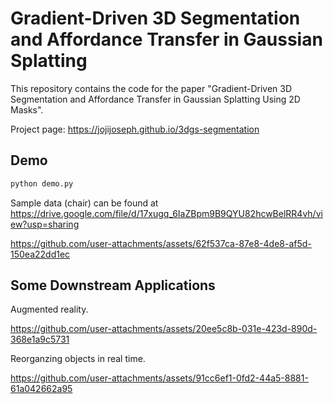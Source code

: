 # Gradient-Driven 3D Segmentation and Affordance Transfer in Gaussian Splatting

This repository contains the code for the paper "Gradient-Driven 3D Segmentation and Affordance Transfer in Gaussian Splatting Using 2D Masks".

Project page: https://jojijoseph.github.io/3dgs-segmentation

## Demo

```bash
python demo.py
```
Sample data (chair) can be found at https://drive.google.com/file/d/17xugq_6IaZBpm9B9QYU82hcwBelRR4vh/view?usp=sharing


https://github.com/user-attachments/assets/62f537ca-87e8-4de8-af5d-150ea22dd1ec


## Some Downstream Applications

Augmented reality.

https://github.com/user-attachments/assets/20ee5c8b-031e-423d-890d-368e1a9c5731

Reorganzing objects in real time.

https://github.com/user-attachments/assets/91cc6ef1-0fd2-44a5-8881-61a042662a95

